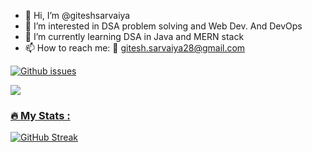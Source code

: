 - 👋 Hi, I’m @giteshsarvaiya
- 👀 I’m interested in DSA problem solving and Web Dev. And DevOps
- 🌱 I’m currently learning DSA in Java and MERN stack
- 📫 How to reach me: 📧 gitesh.sarvaiya28@gmail.com

<!---
giteshsarvaiya/giteshsarvaiya is a ✨ special ✨ repository because its `README.md` (this file) appears on your GitHub profile.
You can click the Preview link to take a look at your changes.
--->
 
 <a href="https://twitter.com/SarvaiyaGitesh?t=VOOeQcm36KZF_0ainAKTxg&s=09"><img alt="Github issues" src="https://img.shields.io/twitter/url?style=social&url=https%3A%2F%2Ftwitter.com%2FSarvaiyaGitesh%3Ft%3DVOOeQcm36KZF_0ainAKTxg%26s%3D09">


![](https://komarev.com/ghpvc/?username=giteshsarvaiya)
 
 
### :fire: My Stats :
[![GitHub Streak](http://github-readme-streak-stats.herokuapp.com?user=giteshsarvaiya&theme=dark)](https://git.io/streak-stats)
